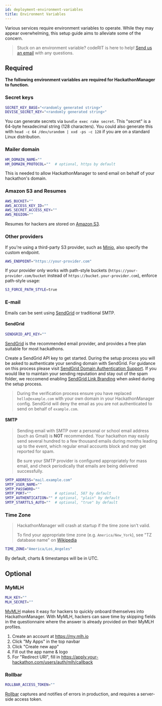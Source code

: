 ```yaml
---
id: deployment-environment-variables
title: Environment Variables
---
```


Various services require environment variables to operate. While they may appear overwhelming, this setup guide aims to alleviate some of the concern. 

> Stuck on an environment variable? codeRIT is here to help! [Send us an email](mailto:engineering@coderit.org) with any questions.

## Required
**The following environment variables are required for HackathonManager to function.**

### Secret keys

```bash
SECRET_KEY_BASE="<randomly generated string>"
DEVISE_SECRET_KEY="<randomly generated string>"
```

You can generate secrets via `bundle exec rake secret`. This "secret" is a 64-byte hexadecimal string (128 characters). You could also generate this with `head -c 64 /dev/urandom | xxd -ps -c 128` if you are on a standard Linux distribution.

### Mailer domain

```bash
HM_DOMAIN_NAME=""
HM_DOMAIN_PROTOCOL=""  # optional, https by default
```

This is needed to allow HackathonManager to send email on behalf of your hackathon's domain.

### Amazon S3 and Resumes

```bash
AWS_BUCKET=""
AWS_ACCESS_KEY_ID=""
AWS_SECRET_ACCESS_KEY=""
AWS_REGION=""
```

Resumes for hackers are stored on [Amazon S3](https://aws.amazon.com/s3/).

### Other providers
If you're using a third-party S3 provider, such as [Minio](https://min.io), also specify the custom endpoint.

```bash
AWS_ENDPOINT="https://your-provider.com"
```

If your provider only works with path-style buckets (`https://your-provider.com/bucket` instead of `https://bucket.your-provider.com`), enforce path-style usage:

```bash
S3_FORCE_PATH_STYLE=true
```

### E-mail

Emails can be sent using [SendGrid](https://sendgrid.com) or traditional SMTP.

#### SendGrid

```bash
SENDGRID_API_KEY=""
```

[SendGrid](https://sendgrid.com) is the recommended email provider, and provides a free plan suitable for most hackathons.

Create a SendGrid API key to get started. During the setup process you will be asked to authenticate your sending domain with SendGrid. For guidance on this process please visit [SendGrid Domain Authentication Support](https://sendgrid.com/docs/ui/account-and-settings/how-to-set-up-domain-authentication/). If you would like to maintain your sending reputation and stay out of the spam folder, we reccomend enabling [SendGrid Link Branding](https://sendgrid.com/docs/ui/account-and-settings/how-to-set-up-link-branding/) when asked during the setup process. 


>During the verification process ensure you have replaced `hello@example.com` with your own domain in your HackathonManager config. SendGrid will deny the email as you are not authenticated to send on behalf of `example.com`.

#### SMTP

>Sending email with SMTP over a personal or school email address (such as Gmail) is **NOT** recommended. Your hackathon may easily send several hundred to a few thousand emails during months leading up to the event, which regular email accounts block and may get reported for spam.
>
>Be sure your SMTP provider is configured appropriately for mass email, and check periodically that emails are being delivered successfully.

```bash
SMTP_ADDRESS="mail.example.com"
SMTP_USER_NAME=""
SMTP_PASSWORD=""
SMTP_PORT=""           # optional, 587 by default
SMTP_AUTHENTICATION="" # optional, "plain" by default
SMTP_STARTTLS_AUTO=""  # optional, "true" by default
```

### Time Zone

>HackathonManager will crash at startup if the time zone isn't valid.
>
>To find your appropriate time zone (e.g. `America/New_York`), see "TZ database name" on [Wikipedia](https://en.wikipedia.org/wiki/List_of_tz_database_time_zones)

```bash
TIME_ZONE="America/Los_Angeles"
```

By default, charts & timestamps will be in UTC.

## Optional

### MyMLH

```bash
MLH_KEY=""
MLH_SECRET=""
```

[MyMLH](https://my.mlh.io/) makes it easy for hackers to quickly onboard themselves into HackathonManager. With MyMLH, hackers can save time by skipping fields in the questionnaire where the answer is already provided on their MyMLH profiles.

1. Create an account at https://my.mlh.io
2. Click "My Apps" in the top navbar
3. Click "Create new app"
4. Fill out the app name & logo
5. For "Redirect URI", fill in https://apply.your-hackathon.com/users/auth/mlh/callback

### Rollbar

```bash
ROLLBAR_ACCESS_TOKEN=""
```

[Rollbar](https://rollbar.com/) captures and notifies of errors in production, and requires a server-side access token.



